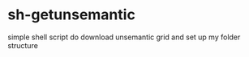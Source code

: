 sh-getunsemantic
================

simple shell script do download unsemantic grid and set up my folder structure
